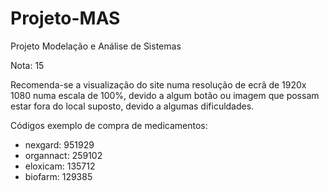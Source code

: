 # Projeto-MAS
Projeto Modelação e Análise de Sistemas

Nota: 15

Recomenda-se a visualização do site numa resolução de ecrã de 1920x 1080 numa escala de 100%, devido a algum botão ou imagem que possam estar fora do local suposto, devido a algumas dificuldades.

Códigos exemplo de compra de medicamentos:
  - nexgard: 951929
  - organnact: 259102
  - eloxicam: 135712
  - biofarm: 129385
